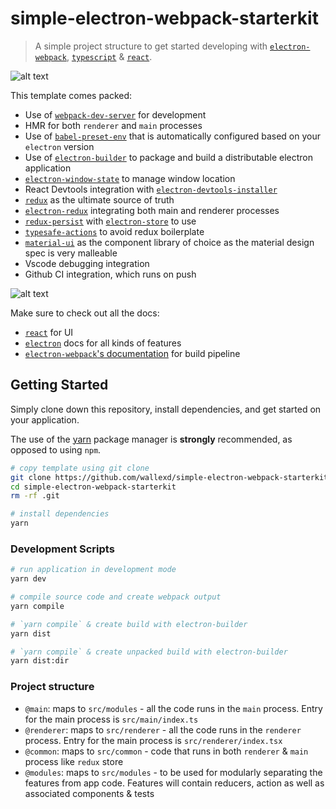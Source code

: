 # simple-electron-webpack-starterkit

> A simple project structure to get started developing with [`electron-webpack`](https://github.com/electron-userland/electron-webpack), [`typescript`](https://www.typescriptlang.org/) & [`react`](https://reactjs.org/).

![alt text](resources/gifs/1.gif 'Dark mode support')

This template comes packed:

- Use of [`webpack-dev-server`](https://github.com/webpack/webpack-dev-server) for development
- HMR for both `renderer` and `main` processes
- Use of [`babel-preset-env`](https://github.com/babel/babel-preset-env) that is automatically configured based on your `electron` version
- Use of [`electron-builder`](https://github.com/electron-userland/electron-builder) to package and build a distributable electron application
- [`electron-window-state`](https://github.com/mawie81/electron-window-state) to manage window location
- React Devtools integration with [`electron-devtools-installer`](https://github.com/MarshallOfSound/electron-devtools-installer)
- [`redux`](https://github.com/reduxjs/redux) as the ultimate source of truth
- [`electron-redux`](https://github.com/hardchor/electron-redux) integrating both main and renderer processes
- [`redux-persist`](https://github.com/rt2zz/redux-persist) with [`electron-store`](https://github.com/sindresorhus/electron-store) to use
- [`typesafe-actions`](https://github.com/piotrwitek/typesafe-actions) to avoid redux boilerplate
- [`material-ui`](https://github.com/mui-org/material-ui) as the component library of choice as the material design spec is very malleable
- Vscode debugging integration
- Github CI integration, which runs on push

![alt text](resources/gifs/2.gif 'Dynamic dark mode macos')

Make sure to check out all the docs:

- [`react`](https://reactjs.org/) for UI
- [`electron`](https://electronjs.org/) docs for all kinds of features
- [`electron-webpack`'s documentation](https://webpack.electron.build/) for build pipeline

## Getting Started

Simply clone down this repository, install dependencies, and get started on your application.

The use of the [yarn](https://yarnpkg.com/) package manager is **strongly** recommended, as opposed to using `npm`.

```bash
# copy template using git clone
git clone https://github.com/wallexd/simple-electron-webpack-starterkit.git
cd simple-electron-webpack-starterkit
rm -rf .git

# install dependencies
yarn
```

### Development Scripts

```bash
# run application in development mode
yarn dev

# compile source code and create webpack output
yarn compile

# `yarn compile` & create build with electron-builder
yarn dist

# `yarn compile` & create unpacked build with electron-builder
yarn dist:dir
```

### Project structure
- `@main`: maps to `src/modules` - all the code runs in the `main` process. Entry for the main process is `src/main/index.ts`
- `@renderer`: maps to `src/renderer` - all the code runs in the `renderer` process. Entry for the main process is `src/renderer/index.tsx`
- `@common`: maps to `src/common` - code that runs in both `renderer` & `main` process like `redux` store
- `@modules`: maps to `src/modules` - to be used for modularly separating the features from app code. Features will contain reducers, action as well as associated components & tests 
